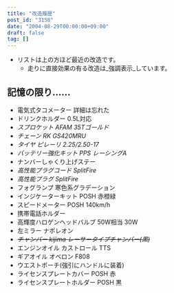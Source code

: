 ```yaml
---
title: "改造履歴"
post_id: "3158"
date: "2004-08-29T00:00:00+09:00"
draft: false
tag: []
---
```



* リストは上の方ほど最近の改造です。
  * 走りに直接効果の有る改造は_強調表示_しています。
## 記憶の限り……

  * 電気式タコメーター 詳細は忘れた
  * ドリンクホルダー 0.5L対応
  * _スプロケット AFAM 35Tゴールド_
  * _チェーン RK GS420MRU_
  * _タイヤ ピレーリ 2.25/2.50-17_
  * _バッテリー強化キット PPS レーシングA_
  * ナンバーしゃくり上げステー
  * _高性能プラグコード SplitFire_
  * _高性能プラグ SplitFire_
  * フォグランプ 寒色系グラデーション
  * インジケーターキット POSH 赤橙緑
  * スピードメーター POSH 140km/h
  * 携帯電話ホルダー
  * 高輝度ハロゲンヘッドバルブ 50W相当 30W
  * 左ミラー ナポレオン
  * _~~チャンバー kijima レーサータイプチャンバー(黒)~~_
  * エンジンオイル カストロール TTS
  * ギアオイル オベロン F808
  * ウエストポーチ(強引にハンドルに装着)
  * ライセンスプレートカバー POSH 赤
  * ライセンスプレートホルダー POSH 黒
